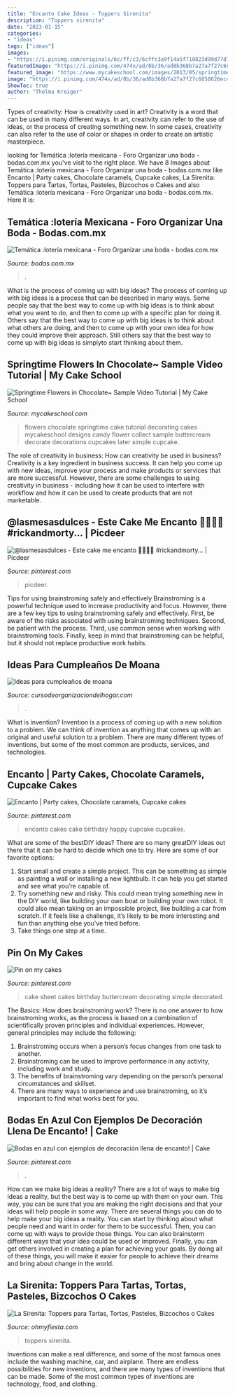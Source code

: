 ```yaml
---
title: "Encanto Cake Ideas - Toppers Sirenita"
description: "Toppers sirenita"
date: "2023-01-15"
categories:
- "ideas"
tags: ["ideas"]
images:
- "https://i.pinimg.com/originals/6c/ff/c3/6cffc3a9f14a5f710823d99d77d77afb.jpg"
featuredImage: "https://i.pinimg.com/474x/ad/8b/36/ad8b368b7a27a7f27c6850626ec45db3--tiered-wedding-cakes-white-wedding-cakes.jpg"
featured_image: "https://www.mycakeschool.com/images/2013/05/springtime-choc-flowers.jpg"
image: "https://i.pinimg.com/474x/ad/8b/36/ad8b368b7a27a7f27c6850626ec45db3--tiered-wedding-cakes-white-wedding-cakes.jpg"
ShowToc: true
author: "Thelma Kreiger"
---
```



Types of creativity: How is creativity used in art?
Creativity is a word that can be used in many different ways. In art, creativity can refer to the use of ideas, or the process of creating something new. In some cases, creativity can also refer to the use of color or shapes in order to create an artistic masterpiece.

	

		
looking for Temática :lotería mexicana - Foro Organizar una boda - bodas.com.mx you've visit to the right place. We have 8 Images about Temática :lotería mexicana - Foro Organizar una boda - bodas.com.mx like Encanto | Party cakes, Chocolate caramels, Cupcake cakes, La Sirenita: Toppers para Tartas, Tortas, Pasteles, Bizcochos o Cakes and also Temática :lotería mexicana - Foro Organizar una boda - bodas.com.mx. Here it is:
		
    
## Temática :lotería Mexicana - Foro Organizar Una Boda - Bodas.com.mx

<img loading=lazy src="https://cdn0.bodas.com.mx/usr/0/9/5/0/cfb_885731.jpg" onerror="this.onerror=null;this.src='https://tse1.mm.bing.net/th?id=OIP.2lUmNfDV-FMXtxafR2rJggHaJ4&amp;pid=15.1';" alt="Temática :lotería mexicana - Foro Organizar una boda - bodas.com.mx">

_Source: bodas.com.mx_

>. 

	

What is the process of coming up with big ideas?
The process of coming up with big ideas is a process that can be described in many ways. Some people say that the best way to come up with big ideas is to think about what you want to do, and then to come up with a specific plan for doing it. Others say that the best way to come up with big ideas is to think about what others are doing, and then to come up with your own idea for how they could improve their approach. Still others say that the best way to come up with big ideas is simplyto start thinking about them.

    
## Springtime Flowers In Chocolate~ Sample Video Tutorial | My Cake School

<img loading=lazy src="https://www.mycakeschool.com/images/2013/05/springtime-choc-flowers.jpg" onerror="this.onerror=null;this.src='https://tse2.mm.bing.net/th?id=OIP.DJ5EDmQvI1czsknhZI4VwgHaLG&amp;pid=15.1';" alt="Springtime Flowers in Chocolate~ Sample Video Tutorial | My Cake School">

_Source: mycakeschool.com_

>flowers chocolate springtime cake tutorial decorating cakes mycakeschool designs candy flower collect sample buttercream decorate decorations cupcakes later simple cupcake. 

	

The role of creativity in business: How can creativity be used in business?
Creativity is a key ingredient in business success. It can help you come up with new ideas, improve your process and make products or services that are more successful. However, there are some challenges to using creativity in business - including how it can be used to interfere with workflow and how it can be used to create products that are not marketable.

    
## @lasmesasdulces - Este Cake Me Encanto 💛💚💛💚 #rickandmorty... | Picdeer

<img loading=lazy src="https://i.pinimg.com/originals/37/a9/e8/37a9e8c45c147c4d6a2479590386b288.jpg" onerror="this.onerror=null;this.src='https://tse1.mm.bing.net/th?id=OIP.3DoiS24gSRv-l5h575h6NQHaJQ&amp;pid=15.1';" alt="@lasmesasdulces - Este cake me encanto 💛💚💛💚 #rickandmorty... | Picdeer">

_Source: pinterest.com_

>picdeer. 

	

Tips for using brainstroming safely and effectively
Brainstroming is a powerful technique used to increase productivity and focus. However, there are a few key tips to using brainstroming safely and effectively. First, be aware of the risks associated with using brainstroming techniques. Second, be patient with the process. Third, use common sense when working with brainstroming tools. Finally, keep in mind that brainstroming can be helpful, but it should not replace productive work habits.

    
## Ideas Para Cumpleaños De Moana

<img loading=lazy src="https://cursodeorganizaciondelhogar.com/wp-content/uploads/2017/07/ideas-para-cumpleanos-de-moana-3.jpg" onerror="this.onerror=null;this.src='https://tse1.mm.bing.net/th?id=OIP.YWm3zYa6zvotVqkyNYMg4gHaLG&amp;pid=15.1';" alt="Ideas para cumpleaños de moana">

_Source: cursodeorganizaciondelhogar.com_

>. 

	

What is invention?
Invention is a process of coming up with a new solution to a problem. We can think of invention as anything that comes up with an original and useful solution to a problem. There are many different types of inventions, but some of the most common are products, services, and technologies.

    
## Encanto | Party Cakes, Chocolate Caramels, Cupcake Cakes

<img loading=lazy src="https://i.pinimg.com/736x/48/18/7a/48187a05b56f8f48c03375b895c40f05.jpg" onerror="this.onerror=null;this.src='https://tse3.mm.bing.net/th?id=OIP.vl3-5F_9IScVTZBDhVIZbgHaHE&amp;pid=15.1';" alt="Encanto | Party cakes, Chocolate caramels, Cupcake cakes">

_Source: pinterest.com_

>encanto cakes cake birthday happy cupcake cupcakes. 

	

What are some of the bestDIY ideas?
There are so many greatDIY ideas out there that it can be hard to decide which one to try. Here are some of our favorite options: 
1) Start small and create a simple project. This can be something as simple as painting a wall or installing a new lightbulb. It can help you get started and see what you’re capable of. 
2) Try something new and risky. This could mean trying something new in the DIY world, like building your own boat or building your own robot. It could also mean taking on an impossible project, like building a car from scratch. If it feels like a challenge, it’s likely to be more interesting and fun than anything else you’ve tried before. 
3) Take things one step at a time.

    
## Pin On My Cakes

<img loading=lazy src="https://i.pinimg.com/originals/6c/ff/c3/6cffc3a9f14a5f710823d99d77d77afb.jpg" onerror="this.onerror=null;this.src='https://tse1.mm.bing.net/th?id=OIP.1IvHIzGd9J9LO4lIjzj2WwHaEK&amp;pid=15.1';" alt="Pin on my cakes">

_Source: pinterest.com_

>cake sheet cakes birthday buttercream decorating simple decorated. 

	

The Basics: How does brainstroming work?
There is no one answer to how brainstroming works, as the process is based on a combination of scientifically proven principles and individual experiences. However, general principles may include the following:
1. Brainstroming occurs when a person’s focus changes from one task to another.
2. Brainstroming can be used to improve performance in any activity, including work and study.
3. The benefits of brainstroming vary depending on the person’s personal circumstances and skillset.
4. There are many ways to experience and use brainstroming, so it’s important to find what works best for you.

    
## Bodas En Azul Con Ejemplos De Decoración Llena De Encanto! | Cake

<img loading=lazy src="https://i.pinimg.com/474x/ad/8b/36/ad8b368b7a27a7f27c6850626ec45db3--tiered-wedding-cakes-white-wedding-cakes.jpg" onerror="this.onerror=null;this.src='https://tse1.mm.bing.net/th?id=OIP.cN2h-P2IfAk5XqMg-8-dwgAAAA&amp;pid=15.1';" alt="Bodas en azul con ejemplos de decoración llena de encanto! | Cake">

_Source: pinterest.com_

>. 

	

How can we make big ideas a reality?
There are a lot of ways to make big ideas a reality, but the best way is to come up with them on your own. This way, you can be sure that you are making the right decisions and that your ideas will help people in some way. There are several things you can do to help make your big ideas a reality. You can start by thinking about what people need and want in order for them to be successful. Then, you can come up with ways to provide those things. You can also brainstorm different ways that your idea could be used or improved. Finally, you can get others involved in creating a plan for achieving your goals. By doing all of these things, you will make it easier for people to achieve their dreams and bring about change in the world.

    
## La Sirenita: Toppers Para Tartas, Tortas, Pasteles, Bizcochos O Cakes

<img loading=lazy src="https://3.bp.blogspot.com/-g9rRcc9ocKg/WdLUeinYR6I/AAAAAAAHzjI/PdxVtol4pLQyOUJ7gG7uC0uoLybWV3I7ACLcBGAs/w1200-h630-p-k-no-nu/little-mermaid-free-printable-toppers-for-cakes-058.jpg" onerror="this.onerror=null;this.src='https://tse4.mm.bing.net/th?id=OIP.73s-FBwByKDuz_vGEOA1LgHaD4&amp;pid=15.1';" alt="La Sirenita: Toppers para Tartas, Tortas, Pasteles, Bizcochos o Cakes">

_Source: ohmyfiesta.com_

>toppers sirenita. 

	

Inventions can make a real difference, and some of the most famous ones include the washing machine, car, and airplane. There are endless possibilities for new inventions, and there are many types of inventions that can be made. Some of the most common types of inventions are technology, food, and clothing.

